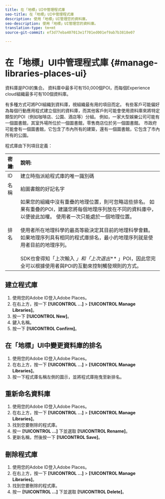 ```yaml
---
title: 在「地標」UI中管理程式庫
seo-title: 在「地標」UI中管理程式庫
description: 使用「地標」UI管理您的資料庫。
seo-description: 使用「地標」UI管理您的資料庫。
translation-type: tm+mt
source-git-commit: ef3d77eba407013e1f701ed001ef9ab7b3818e07

---
```



# 在「地標」UI中管理程式庫 {#manage-libraries-places-ui}

資料庫是POI的集合。 資料庫中最多可有150,000個POI，而每個Experience cloud組織最多可有100個資料庫。

有多種方式可將POI組織到資料庫，視組織最有用的項目而定。 有些客戶可能偏好為每個行動應用程式建立個別的資料庫，而其他客戶則可能會使用資料庫來將特定類型的POI（例如咖啡店、公園、酒店等）分組。 例如，一家大型娛樂公司可能有一個圖書館，其室外場所位於一個圖書館，零售商店位於另一個圖書館。 市政府可能會有一個圖書館，它包含了市內所有的建築，還有一個圖書館，它包含了市內所有的公園。

程式庫由下列項目定義：

| 密鑰: | 說明: |
| :--- | :--- |
| ID | 建立時指派給程式庫的唯一識別碼 |
| 名稱 | 給圖書館的好記名字 |
| 排名 | 如果您的組織中沒有重疊的地理位置，則可忽略這些排名。 如果有重疊的POI，建議您將每個地理序列放在不同的資料庫中，以便彼此加權。 使用者一次只能處於一個地理位置。 <br><br>使用者所在地理科學的最高等級決定其目前的地理科學會籍。 如果地理序列具有相同的程式庫排名，最小的地理序列就是使用者目前的地理序列。 <br><br>SDK也會得知「上次輸入 *」和「上次退出*** 」POI，因此您完全可以根據使用者與POI的互動來控制觸發規則的方式。 |

## 建立程式庫

1. 使用您的Adobe ID登入Adobe Places。
2. 在右上方，按一下 **[!UICONTROL ...]** &gt; **[!UICONTROL Manage Libraries]**。
3. 按一下 **[!UICONTROL New]**。
4. 鍵入名稱。
5. 按一下 **[!UICONTROL Confirm]**。

## 在「地標」UI中變更資料庫的排名

1. 使用您的Adobe ID登入Adobe Places。
2. 在右上方，按一下 **[!UICONTROL ...]** &gt; **[!UICONTROL Manage Libraries]**。
3. 按一下程式庫名稱左側的圖示，並將程式庫拖曳至新排名。

## 重新命名資料庫

1. 使用您的Adobe ID登入Adobe Places。
2. 在右上方，按一下 **[!UICONTROL ...]** &gt; **[!UICONTROL Manage Libraries]**。
3. 找到您要刪除的程式庫。
4. 按一 **[!UICONTROL ...]** 下並選取 **[!UICONTROL Rename]**。
5. 更新名稱，然後按一下 **[!UICONTROL Save]**。

## 刪除程式庫

1. 使用您的Adobe ID登入Adobe Places。
2. 在右上方，按一下 **[!UICONTROL ...]** &gt; **[!UICONTROL Manage Libraries]**。
3. 找到您要刪除的程式庫。
4. 按一 **[!UICONTROL ...]** 下並選取 **[!UICONTROL Delete]**。

